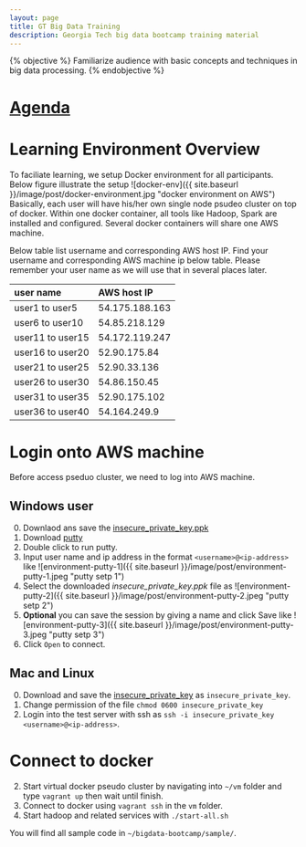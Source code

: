 ```yaml
---
layout: page
title: GT Big Data Training
description: Georgia Tech big data bootcamp training material
---
```


{% objective %}
Familiarize audience with basic concepts and techniques in big data processing.
{% endobjective %}
# [Agenda](https://drive.google.com/file/d/0B0U9INmaW-DuV0dBTmVzUTBYMHc/view?usp=sharing)

# Learning Environment Overview
To faciliate learning, we setup Docker environment for all participants. Below figure illustrate the setup
![docker-env]({{ site.baseurl }}/image/post/docker-environment.jpg "docker environment on AWS")
Basically, each user will have his/her own single node psudeo cluster on top of docker. Within one docker container, all tools like Hadoop, Spark are installed and configured. Several docker containers will share one AWS machine.

Below table list username and corresponding AWS host IP. Find your username and corresponding AWS machine ip below table. Please remember your user name as we will use that in several places later.


|user name| AWS host IP|
|:--------|:-----------|
| user1 to user5 |54.175.188.163|
| user6 to user10 |54.85.218.129|
| user11 to user15 |54.172.119.247|
| user16 to user20 |52.90.175.84|
| user21 to user25 |52.90.33.136|
| user26 to user30 |54.86.150.45|
| user31 to user35 |52.90.175.102|
| user36 to user40 |54.164.249.9|

# Login onto AWS machine
Before access pseduo cluster, we need to log into AWS machine. 

## Windows user
0. Downlaod ans save the [insecure\_private\_key.ppk](https://gist.githubusercontent.com/anonymous/51a1d87c29357120b1ad/raw/95e7bd1450f37c0008a24561dd33f87dcde99420/insecure_private_key.ppk)
1. Download [putty](http://the.earth.li/~sgtatham/putty/latest/x86/putty.exe)
2. Double click to run putty.
3. Input user name and ip address in the format `<username>@<ip-address>` like 
![environment-putty-1]({{ site.baseurl }}/image/post/environment-putty-1.jpeg "putty setp 1")
4. Select the downloaded *insecure\_private\_key.ppk* file as ![environment-putty-2]({{ site.baseurl }}/image/post/environment-putty-2.jpeg "putty setp 2")
6. **Optional** you can save the session by giving a name and click Save like 
![environment-putty-3]({{ site.baseurl }}/image/post/environment-putty-3.jpeg "putty setp 3")
5. Click `Open` to connect.

## Mac and Linux
0. Download and save the [insecure\_private\_key](https://raw.githubusercontent.com/mitchellh/vagrant/master/keys/vagrant) as `insecure_private_key`.
1. Change permission of the file `chmod 0600 insecure_private_key`
1. Login into the test server with ssh as `ssh -i insecure_private_key <username>@<ip-address>`.

# Connect to docker
2. Start virtual docker pseudo cluster by navigating into `~/vm` folder and type `vagrant up` then wait until finish.
3. Connect to docker using `vagrant ssh` in the `vm` folder.
4. Start hadoop and related services with `./start-all.sh`

You will find all sample code in `~/bigdata-bootcamp/sample/`.
